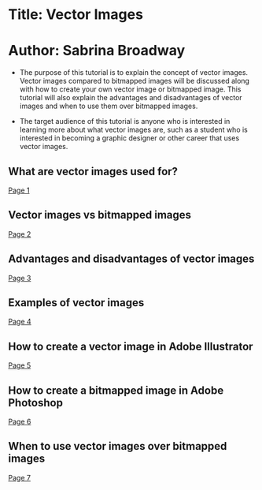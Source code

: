 # Title: Vector Images 
# Author: Sabrina Broadway

* The purpose of this tutorial is to explain the concept of vector images. Vector images compared to bitmapped images will be discussed along with how to create your own vector image or bitmapped image. This tutorial will also explain the advantages and disadvantages of vector images and when to use them over bitmapped images.
 
* The target audience of this tutorial is anyone who is interested in learning more about what vector images are, such as a student who is interested in becoming a graphic designer or other career that uses vector images.

## What are vector images used for?
[Page 1](page1.md)

## Vector images vs bitmapped images 
[Page 2](page2.md)

## Advantages and disadvantages of vector images
[Page 3](page3.md)

## Examples of vector images
[Page 4](page4.md)

## How to create a vector image in Adobe Illustrator
[Page 5](page5.md)

## How to create a bitmapped image in Adobe Photoshop
[Page 6](page6.md)

## When to use vector images over bitmapped images
[Page 7](page7.md)
